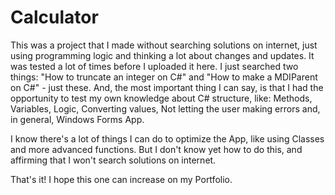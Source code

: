 # Calculator

This was a project that I made without searching solutions on internet, just using programming logic and thinking a lot about changes and updates. It was tested a lot of times before I uploaded it here. I just searched two things: "How to truncate an integer on C#" and "How to make a MDIParent on C#" - just these. And, the most important thing I can say, is that I had the opportunity to test my own knowledge about C# structure, like: Methods, Variables, Logic, Converting values, Not letting the user making errors and, in general, Windows Forms App.

I know there's a lot of things I can do to optimize the App, like using Classes and more advanced functions. But I don't know yet how to do this, and affirming that I won't search solutions on internet.

That's it! I hope this one can increase on my Portfolio.
